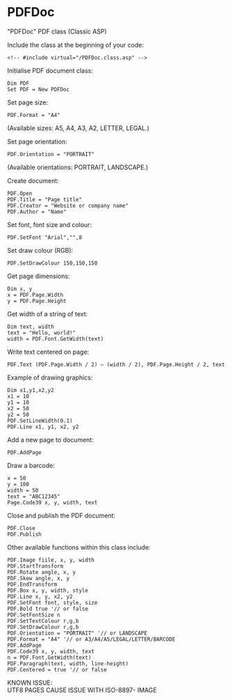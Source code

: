 # PDFDoc
"PDFDoc" PDF class (Classic ASP)

Include the class at the beginning of your code:

```vbnet
<!-- #include virtual="/PDFDoc.class.asp" -->
```

Initialise PDF document class: 

```vbnet
Dim PDF
Set PDF = New PDFDoc
```

Set page size: 

```vbnet
PDF.Format = "A4"
```
(Available sizes: A5, A4, A3, A2, LETTER, LEGAL.)

Set page orientation: 

```vbnet
PDF.Orientation = "PORTRAIT"
```
(Available orientations: PORTRAIT, LANDSCAPE.)

Create document:

```vbnet
PDF.Open
PDF.Title = "Page title"
PDF.Creator = "Website or company name"
PDF.Author = "Name"
```

Set font, font size and colour: 

```vbnet
PDF.SetFont "Arial","",8
```

Set draw colour (RGB): 

```vbnet
PDF.SetDrawColour 150,150,150
```

Get page dimensions: 

```vbnet
Dim x, y
x = PDF.Page.Width
y = PDF.Page.Height
```

Get width of a string of text: 

```vbnet
Dim text, width
text = "Hello, world!"
width = PDF.Font.GetWidth(text)
```

Write text centered on page: 

```vbnet
PDF.Text (PDF.Page.Width / 2) – (width / 2), PDF.Page.Height / 2, text
```

Example of drawing graphics: 

```vbnet
Dim x1,y1,x2,y2
x1 = 10
y1 = 10
x2 = 50
y2 = 50
PDF.SetLineWidth(0.1)
PDF.Line x1, y1, x2, y2
```

Add a new page to document: 

```vbnet
PDF.AddPage
```

Draw a barcode: 

```vbnet
x = 50
y = 100
width = 50
text = "ABC12345"
Page.Code39 x, y, width, text
```

Close and publish the PDF document: 

```vbnet
PDF.Close
PDF.Publish
```

Other available functions within this class include: 

```vbnet
PDF.Image fiile, x, y, width
PDF.StartTransform
PDF.Rotate angle, x, y
PDF.Skew angle, x, y
PDF.EndTransform
PDF.Box x, y, width, style
PDF.Line x, y, x2, y2
PDF.SetFont font, style, size
PDF.Bold true '// or false
PDF.SetFontSize n
PDF.SetTextColour r,g,b
PDF.SetDrawColour r,g,b
PDF.Orientation = "PORTRAIT" '// or LANDSCAPE
PDF.Format = "A4" '// or A3/A4/A5/LEGAL/LETTER/BARCODE
PDF.AddPage
PDF.Code39 x, y, width, text
n = PDF.Font.GetWidth(text)
PDF.Paragraph(text, width, line-height)
PDF.Centered = true '// or false
```

KNOWN ISSUE: <br>
UTF8 PAGES CAUSE ISSUE WITH ISO-8897- IMAGE

